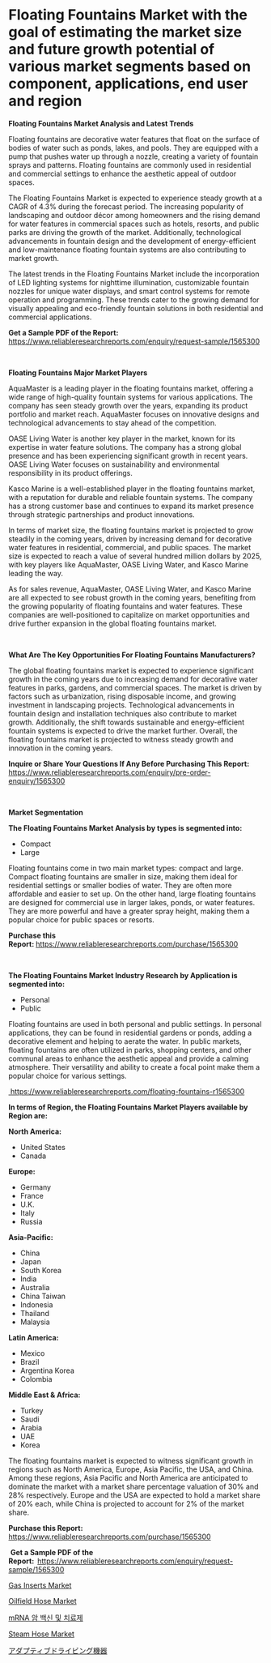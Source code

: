 <p><h1>Floating Fountains Market with the goal of estimating the market size and future growth potential of various market segments based on component, applications, end user and region</h1></p><p><strong>Floating Fountains Market Analysis and Latest Trends</strong></p>
<p><p>Floating fountains are decorative water features that float on the surface of bodies of water such as ponds, lakes, and pools. They are equipped with a pump that pushes water up through a nozzle, creating a variety of fountain sprays and patterns. Floating fountains are commonly used in residential and commercial settings to enhance the aesthetic appeal of outdoor spaces.</p><p>The Floating Fountains Market is expected to experience steady growth at a CAGR of 4.3% during the forecast period. The increasing popularity of landscaping and outdoor décor among homeowners and the rising demand for water features in commercial spaces such as hotels, resorts, and public parks are driving the growth of the market. Additionally, technological advancements in fountain design and the development of energy-efficient and low-maintenance floating fountain systems are also contributing to market growth.</p><p>The latest trends in the Floating Fountains Market include the incorporation of LED lighting systems for nighttime illumination, customizable fountain nozzles for unique water displays, and smart control systems for remote operation and programming. These trends cater to the growing demand for visually appealing and eco-friendly fountain solutions in both residential and commercial applications.</p></p>
<p><strong>Get a Sample PDF of the Report:&nbsp;</strong> <a href="https://www.reliableresearchreports.com/enquiry/request-sample/1565300">https://www.reliableresearchreports.com/enquiry/request-sample/1565300</a></p>
<p>&nbsp;</p>
<p><strong>Floating Fountains Major Market Players</strong></p>
<p><p>AquaMaster is a leading player in the floating fountains market, offering a wide range of high-quality fountain systems for various applications. The company has seen steady growth over the years, expanding its product portfolio and market reach. AquaMaster focuses on innovative designs and technological advancements to stay ahead of the competition.</p><p>OASE Living Water is another key player in the market, known for its expertise in water feature solutions. The company has a strong global presence and has been experiencing significant growth in recent years. OASE Living Water focuses on sustainability and environmental responsibility in its product offerings.</p><p>Kasco Marine is a well-established player in the floating fountains market, with a reputation for durable and reliable fountain systems. The company has a strong customer base and continues to expand its market presence through strategic partnerships and product innovations.</p><p>In terms of market size, the floating fountains market is projected to grow steadily in the coming years, driven by increasing demand for decorative water features in residential, commercial, and public spaces. The market size is expected to reach a value of several hundred million dollars by 2025, with key players like AquaMaster, OASE Living Water, and Kasco Marine leading the way.</p><p>As for sales revenue, AquaMaster, OASE Living Water, and Kasco Marine are all expected to see robust growth in the coming years, benefiting from the growing popularity of floating fountains and water features. These companies are well-positioned to capitalize on market opportunities and drive further expansion in the global floating fountains market.</p></p>
<p>&nbsp;</p>
<p><strong>What Are The Key Opportunities For Floating Fountains Manufacturers?</strong></p>
<p><p>The global floating fountains market is expected to experience significant growth in the coming years due to increasing demand for decorative water features in parks, gardens, and commercial spaces. The market is driven by factors such as urbanization, rising disposable income, and growing investment in landscaping projects. Technological advancements in fountain design and installation techniques also contribute to market growth. Additionally, the shift towards sustainable and energy-efficient fountain systems is expected to drive the market further. Overall, the floating fountains market is projected to witness steady growth and innovation in the coming years.</p></p>
<p><strong>Inquire or Share Your Questions If Any Before Purchasing This Report:</strong> <a href="https://www.reliableresearchreports.com/enquiry/pre-order-enquiry/1565300">https://www.reliableresearchreports.com/enquiry/pre-order-enquiry/1565300</a></p>
<p>&nbsp;</p>
<p><strong>Market Segmentation</strong></p>
<p><strong>The Floating Fountains Market Analysis by types is segmented into:</strong></p>
<p><ul><li>Compact</li><li>Large</li></ul></p>
<p><p>Floating fountains come in two main market types: compact and large. Compact floating fountains are smaller in size, making them ideal for residential settings or smaller bodies of water. They are often more affordable and easier to set up. On the other hand, large floating fountains are designed for commercial use in larger lakes, ponds, or water features. They are more powerful and have a greater spray height, making them a popular choice for public spaces or resorts.</p></p>
<p><strong>Purchase this Report:&nbsp;</strong><a href="https://www.reliableresearchreports.com/purchase/1565300">https://www.reliableresearchreports.com/purchase/1565300</a></p>
<p>&nbsp;</p>
<p><strong>The Floating Fountains Market Industry Research by Application is segmented into:</strong></p>
<p><ul><li>Personal</li><li>Public</li></ul></p>
<p><p>Floating fountains are used in both personal and public settings. In personal applications, they can be found in residential gardens or ponds, adding a decorative element and helping to aerate the water. In public markets, floating fountains are often utilized in parks, shopping centers, and other communal areas to enhance the aesthetic appeal and provide a calming atmosphere. Their versatility and ability to create a focal point make them a popular choice for various settings.</p></p>
<p><a href="https://www.reliableresearchreports.com/floating-fountains-r1565300">&nbsp;https://www.reliableresearchreports.com/floating-fountains-r1565300</a></p>
<p><strong>In terms of Region, the Floating Fountains Market Players available by Region are:</strong></p>
<p>
    <p> <strong> North America: </strong>
        <ul>
            <li>United States</li>
            <li>Canada</li>
        </ul>
        </p> 
    <p> <strong> Europe: </strong>
        <ul>
            <li>Germany</li>
            <li>France</li>
            <li>U.K.</li>
            <li>Italy</li>
            <li>Russia</li>
        </ul>
        </p> 
    <p> <strong> Asia-Pacific: </strong>
        <ul>
            <li>China</li>
            <li>Japan</li>
            <li>South Korea</li>
            <li>India</li>
            <li>Australia</li>
            <li>China Taiwan</li>
            <li>Indonesia</li>
            <li>Thailand</li>
            <li>Malaysia</li>
        </ul>
        </p> 
    <p> <strong> Latin America: </strong>
        <ul>
            <li>Mexico</li>
            <li>Brazil</li>
            <li>Argentina Korea</li>
            <li>Colombia</li>
        </ul>
        </p> 
    <p> <strong> Middle East & Africa: </strong>
        <ul>
            <li>Turkey</li>
            <li>Saudi</li>
            <li>Arabia</li>
            <li>UAE</li>
            <li>Korea</li>
        </ul>
    </p>
    </p>
<p><p>The floating fountains market is expected to witness significant growth in regions such as North America, Europe, Asia Pacific, the USA, and China. Among these regions, Asia Pacific and North America are anticipated to dominate the market with a market share percentage valuation of 30% and 28% respectively. Europe and the USA are expected to hold a market share of 20% each, while China is projected to account for 2% of the market share.</p></p>
<p><strong>Purchase this Report: </strong><a href="https://www.reliableresearchreports.com/purchase/1565300">https://www.reliableresearchreports.com/purchase/1565300</a></p>
<p>&nbsp;<strong>Get a Sample PDF of the Report:&nbsp;&nbsp;</strong><a href="https://www.reliableresearchreports.com/enquiry/request-sample/1565300">https://www.reliableresearchreports.com/enquiry/request-sample/1565300</a></p>
<p><strong></strong></p>
<p><p><a href="https://github.com/cecuraprangm/Market-Research-Report-List-2/blob/main/gas-inserts-market.md">Gas Inserts Market</a></p><p><a href="https://issuu.com/reportprime-2/docs/oilfield-hose-market-size-2030.pptx">Oilfield Hose Market</a></p><p><a href="https://github.com/khytkeqagplkzqvh/Market-Research-Report-List-1/blob/main/294751724824.md">mRNA 암 백신 및 치료제</a></p><p><a href="https://issuu.com/reportprime-2/docs/steam-hose-market-size-2030.pptx">Steam Hose Market</a></p><p><a href="https://github.com/lrlmopnhwd79300/Market-Research-Report-List-1/blob/main/915996326831.md">アダプティブドライビング機器</a></p></p>